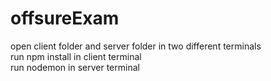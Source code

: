 # offsureExam
open client folder and server folder in two different terminals  
run npm install in client terminal  
run nodemon in server terminal
